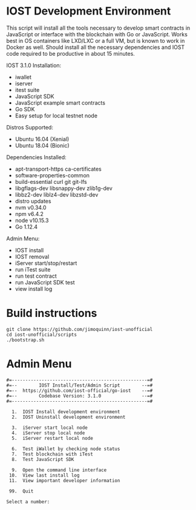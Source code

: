 
#          IOST Development Environment

  This script will install all the tools necessary to develop
  smart contracts in JavaScript or interface with the blockchain
  with Go or JavaScript.  Works best in OS containers like LXD/LXC
  or a full VM, but is known to work in Docker as well.  Should
  install all the necessary dependencies and IOST code required
  to be productive in about 15 minutes.

   IOST 3.1.0 Installation:
   -  iwallet
   -  iserver
   -  itest suite
   -  JavaScript SDK
   -  JavaScript example smart contracts
   -  Go SDK
   -  Easy setup for local testnet node

   Distros Supported:
   -  Ubuntu 16.04 (Xenial)
   -  Ubuntu 18.04 (Bionic)

   Dependencies Installed:
   -  apt-transport-https ca-certificates
   -  software-properties-common
   -  build-essential curl git git-lfs
   -  libgflags-dev libsnappy-dev zlib1g-dev
   -  libbz2-dev liblz4-dev libzstd-dev
   -  distro updates
   -  nvm v0.34.0
   -  npm v6.4.2
   -  node v10.15.3
   -  Go 1.12.4

   Admin Menu:
   -  IOST install
   -  IOST removal
   -  iServer start/stop/restart
   -  run iTest suite
   -  run test contract
   -  run JavaScript SDK test
   -  view install log


  #  Build instructions
  ```
  git clone https://github.com/jimoquinn/iost-unofficial
  cd iost-unofficial/scripts
  ./bootstrap.sh
  ```


  #  Admin Menu
  ```
  #=--------------------------------------------------=#
  #=--        IOST Install/Test/Admin Script        --=#
  #=--  https://github.com/iost-official/go-iost    --=#
  #=--        Codebase Version: 3.1.0               --=#
  #=--------------------------------------------------=#

    1.  IOST Install development environment
    2.  IOST Uninstall development environment

    3.  iServer start local node
    4.  iServer stop local node
    5.  iServer restart local node

    6.  Test iWallet by checking node status
    7.  Test blockchain with iTest
    8.  Test JavaScript SDK

    9.  Open the command line interface
   10.  View last install log
   11.  View important developer information

   99.  Quit

  Select a number:
  ```

